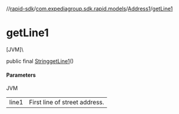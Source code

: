 //[rapid-sdk](../../../index.md)/[com.expediagroup.sdk.rapid.models](../index.md)/[Address1](index.md)/[getLine1](get-line1.md)

# getLine1

[JVM]\

public final [String](https://docs.oracle.com/javase/8/docs/api/java/lang/String.html)[getLine1](get-line1.md)()

#### Parameters

JVM

| | |
|---|---|
| line1 | First line of street address. |
